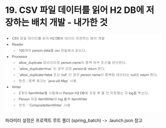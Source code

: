 # 19. CSV 파일 데이터를 읽어 H2 DB에 저장하는 배치 개발 - 내가한 것

![.](./img/1.png)

파라미터 설정은 프로젝트 루트 폴더 (spring_batch) -> .launch.json 참고